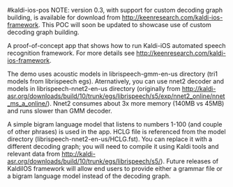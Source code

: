 #kaldi-ios-pos
NOTE: version 0.3, with support for custom decoding graph building, is available for download from http://keenresearch.com/kaldi-ios-framework. This POC will soon be updated to showcase use of custom decoding graph building.

A proof-of-concept app that shows how to run Kaldi-iOS automated speech recognition framework. For more details see http://keenresearch.com/kaldi-ios-framework.

The demo uses acoustic models in librispeech-gmm-en-us directory (tri1 models from librispeech egs). Aternatively, you can use nnet2 decoder and models in librispeech-nnet2-en-us directory (originally from http://kaldi-asr.org/downloads/build/10/trunk/egs/librispeech/s5/exp/nnet2_online/nnet_ms_a_online/). Nnet2 consumes about 3x more memory (140MB vs 45MB) and runs slower than GMM decoder.

A simple bigram language model that listens to numbers 1-100 (and couple of other phrases) is used in the app. HCLG file is referenced from the model directory (librispeech-nnet2-en-us/HCLG.fst). You can replace it with a different decoding graph; you  will need to compile it using Kaldi tools and relevant data from http://kaldi-asr.org/downloads/build/10/trunk/egs/librispeech/s5/). Future releases of KaldiIOS framework will allow end users to provide either a grammar file or a bigram language model instead of the decoding graph.




